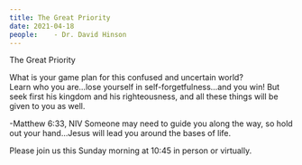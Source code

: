 ```yaml
---
title: The Great Priority
date: 2021-04-18
people:    - Dr. David Hinson
---
```


The Great Priority

What is your game plan for this confused and uncertain world?  
Learn who you are…lose yourself in self-forgetfulness…and you win!
But seek first his kingdom and his righteousness, and all these things will be given to you as well.

-Matthew 6:33, NIV
Someone may need to guide you along the way, so hold out your hand...Jesus will lead you around the bases of life.

Please join us this Sunday morning at 10:45 in person or virtually. 

